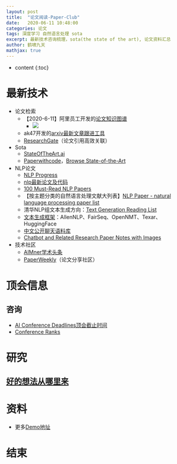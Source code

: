 ```yaml
---
layout: post
title:  "论文阅读-Paper-Club"
date:   2020-06-11 10:48:00
categories: 论文
tags: 深度学习 自然语言处理 sota
excerpt: 最新技术咨询梳理，sota(the state of the art), 论文资料汇总
author: 鹤啸九天
mathjax: true
---
```


* content
{:toc}

# 最新技术

- 论文检索
  - 【2020-6-11】阿里员工开发的[论文知识图谱](https://www.connectedpapers.com/)
    - ![](http://p1.pstatp.com/large/pgc-image/37054b2db9b64394a73feecfa9ad024d)
  - ak47开发的[arxiv最新文章跟进工具](http://www.arxiv-sanity.com/)
  - [ResearchGate](https://www.researchgate.net/)（论文引用高效关联）
- Sota
  - [StateOfTheArt.ai](http://StateOfTheArt.ai)
  - [Paperwithcode](https://paperswithcode.com)，[Browse State-of-the-Art](https://paperswithcode.com/sota)
- NLP论文
  - [NLP Progress](http://nlpprogress.com/english/dialogue.html)
  - [nlp最新论文及代码](https://paperswithcode.com/search?q_meta=&q=generation+text)
  - [100 Must-Read NLP Papers](http://masatohagiwara.net/100-nlp-papers/)
  - 【按主题分类的自然语言处理文献大列表】[NLP Paper - natural language processing paper list](http://t.cn/A6Aia1D0)
  - 清华NLP组文本生成方向：[Text Generation Reading List](https://github.com/THUNLP-MT/TG-Reading-List)
  - [文本生成框架](https://tobiaslee.top/2019/08/31/TG-framework-notes/)：AllenNLP、FairSeq、OpenNMT、Texar、HuggingFace
  - [中文公开聊天语料库](https://github.com/codemayq/chinese_chatbot_corpus)
  - [Chatbot and Related Research Paper Notes with Images](https://github.com/ricsinaruto/Seq2seqChatbots/wiki/Chatbot-and-Related-Research-Paper-Notes-with-Images)
- 技术社区
  - [AIMner学术头条](https://www.aminer.cn/)
  - [PaperWeekly](https://www.paperweekly.site/home)（论文分享社区）


# 顶会信息

## 咨询

- [AI Conference Deadlines顶会截止时间](https://aideadlin.es/?sub=ML,NLP,RO,SP,DM)
- [Conference Ranks](http://www.conferenceranks.com/#)



# 研究

## [好的想法从哪里来](https://www.aminer.cn/research_report/5de5cd5caf66005a44823119)


# 资料

- 更多[Demo地址](http://wqw547243068.github.io/demo)


# 结束


